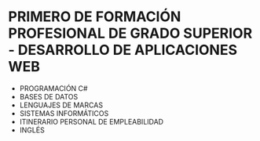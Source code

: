 # PRIMERO DE FORMACIÓN PROFESIONAL DE GRADO SUPERIOR - DESARROLLO DE APLICACIONES WEB

-   PROGRAMACIÓN C#
-   BASES DE DATOS
-   LENGUAJES DE MARCAS
-   SISTEMAS INFORMÁTICOS
-   ITINERARIO PERSONAL DE EMPLEABILIDAD
-   INGLÉS
